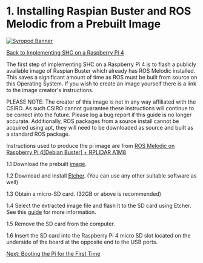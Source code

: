 # 1. Installing Raspian Buster and ROS Melodic from a Prebuilt Image

[![Syropod Banner](https://i.imgur.com/QyMTwG3.jpg "CSIRO Robotics")](https://research.csiro.au/robotics/)

[Back to Implementing SHC on a Raspberry Pi 4](shc_raspi4.md)

The first step of implementing SHC on a Raspberry Pi 4 is to flash a publicly available image of Raspian Buster which already has ROS Melodic installed. This saves a significant amount of time as ROS must be built from source on this Operating System. If you wish to create an image yourself there is a link to the image creator's instructions.

PLEASE NOTE: The creator of this image is not in any way affiliated with the CSIRO. As such CSIRO cannot guarantee these instructions will continue to be correct into the future. Please log a bug report if this guide is no longer accurate. Additionally, ROS packages from a source install cannot be acquired using apt, they will need to be downloaded as source and built as a standard ROS package.

Instructions used to produce the pi image are from [ROS Melodic on Raspberry Pi 4[Debian Buster] + RPLIDAR A1M8](https://www.instructables.com/id/ROS-Melodic-on-Raspberry-Pi-4-RPLIDAR/)

1.1 Download the prebuilt [image](https://drive.google.com/file/d/1lcPBYgdFG7EuaIV23B2-7tL10EMizMD9/view).

1.2 Download and install [Etcher](https://www.balena.io/etcher/). (You can use any other suitable software as well)

1.3 Obtain a micro-SD card. (32GB or above is recommended)

1.4 Select the extracted image file and flash it to the SD card using Etcher. See this [guide](https://www.raspberrypi.org/magpi/pi-sd-etcher/) for more information.

1.5 Remove the SD card from the computer.

1.6 Insert the SD card into the Raspberry Pi 4 micro SD slot located on the underside of the board at the opposite end to the USB ports.

[Next: Booting the Pi for the First Time](shc_raspi4_boot.md)
